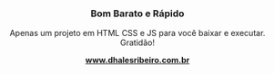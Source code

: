 <h3 align="center">Bom Barato e Rápido</h3>

<p align="center">
  Apenas um projeto em HTML CSS e JS para você baixar e executar.<br> Gratidão!
</p>

<p align="center">
    <a href="http://dhalesribeiro.com.br/"><strong>www.dhalesribeiro.com.br</strong></a>
</p>
  